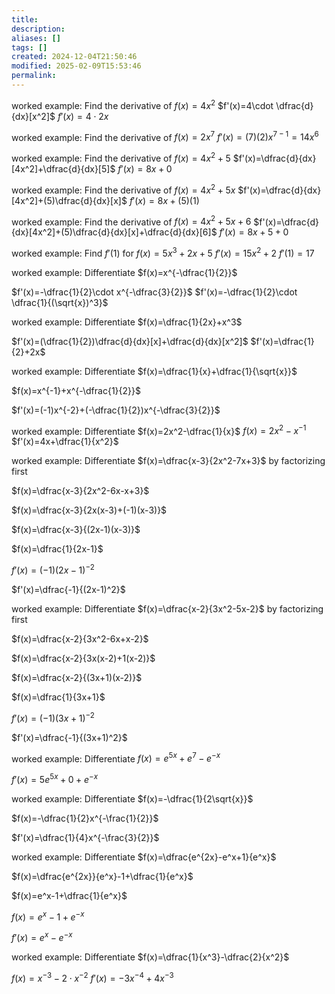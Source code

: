 ```yaml
---
title: 
description: 
aliases: []
tags: []
created: 2024-12-04T21:50:46
modified: 2025-02-09T15:53:46
permalink:
---
```


worked example: Find the derivative of $f(x)=4x^2$
$f'(x)=4\cdot \dfrac{d}{dx}[x^2]$
$f'(x)=4\cdot 2x$

worked example: Find the derivative of $f(x)=2x^7$
$f'(x)=(7)(2)x^{7-1}=14x^6$

worked example: Find the derivative of $f(x)=4x^2+5$
$f'(x)=\dfrac{d}{dx}[4x^2]+\dfrac{d}{dx}[5]$
$f'(x)=8x+0$

worked example: Find the derivative of $f(x)=4x^2+5x$
$f'(x)=\dfrac{d}{dx}[4x^2]+(5)\dfrac{d}{dx}[x]$
$f'(x)=8x+(5)(1)$

worked example: Find the derivative of $f(x)=4x^2+5x+6$
$f'(x)=\dfrac{d}{dx}[4x^2]+(5)\dfrac{d}{dx}[x]+\dfrac{d}{dx}[6]$
$f'(x)=8x+5+0$

worked example: Find $f'(1)$ for $f(x)=5x^3+2x+5$
$f'(x)=15x^2+2$
$f'(1)=17$

worked example: Differentiate $f(x)=x^{-\dfrac{1}{2}}$

$f'(x)=-\dfrac{1}{2}\cdot x^{-\dfrac{3}{2}}$
$f'(x)=-\dfrac{1}{2}\cdot \dfrac{1}{(\sqrt{x})^3}$


worked example: Differentiate $f(x)=\dfrac{1}{2x}+x^3$

$f'(x)=(\dfrac{1}{2})\dfrac{d}{dx}[x]+\dfrac{d}{dx}[x^2]$
$f'(x)=\dfrac{1}{2}+2x$


worked example: Differentiate $f(x)=\dfrac{1}{x}+\dfrac{1}{\sqrt{x}}$

$f(x)=x^{-1}+x^{-\dfrac{1}{2}}$

$f'(x)=(-1)x^{-2}+(-\dfrac{1}{2})x^{-\dfrac{3}{2}}$



worked example: Differentiate $f(x)=2x^2-\dfrac{1}{x}$
$f(x)=2x^2-x^{-1}$
$f'(x)=4x+\dfrac{1}{x^2}$


worked example: Differentiate $f(x)=\dfrac{x-3}{2x^2-7x+3}$ by factorizing first

$f(x)=\dfrac{x-3}{2x^2-6x-x+3}$

$f(x)=\dfrac{x-3}{2x(x-3)+(-1)(x-3)}$

$f(x)=\dfrac{x-3}{(2x-1)(x-3)}$

$f(x)=\dfrac{1}{2x-1}$

$f'(x)=(-1)(2x-1)^{-2}$

$f'(x)=\dfrac{-1}{(2x-1)^2}$

worked example: Differentiate $f(x)=\dfrac{x-2}{3x^2-5x-2}$ by factorizing first

$f(x)=\dfrac{x-2}{3x^2-6x+x-2}$

$f(x)=\dfrac{x-2}{3x(x-2)+1(x-2)}$

$f(x)=\dfrac{x-2}{(3x+1)(x-2)}$

$f(x)=\dfrac{1}{3x+1}$

$f'(x)=(-1)(3x+1)^{-2}$

$f'(x)=\dfrac{-1}{(3x+1)^2}$


worked example: Differentiate $f(x)=e^{5x}+e^7-e^{-x}$

$f'(x)=5e^{5x}+0+e^{-x}$


worked example: Differentiate $f(x)=-\dfrac{1}{2\sqrt{x}}$

$f(x)=-\dfrac{1}{2}x^{-\frac{1}{2}}$

$f'(x)=\dfrac{1}{4}x^{-\frac{3}{2}}$

worked example: Differentiate $f(x)=\dfrac{e^{2x}-e^x+1}{e^x}$

$f(x)=\dfrac{e^{2x}}{e^x}-1+\dfrac{1}{e^x}$

$f(x)=e^x-1+\dfrac{1}{e^x}$

$f(x)=e^x-1+e^{-x}$

$f'(x)=e^x-e^{-x}$


worked example: Differentiate $f(x)=\dfrac{1}{x^3}-\dfrac{2}{x^2}$

$f(x)=x^{-3}-2\cdot x^{-2}$
$f'(x)=-3x^{-4}+4x^{-3}$
